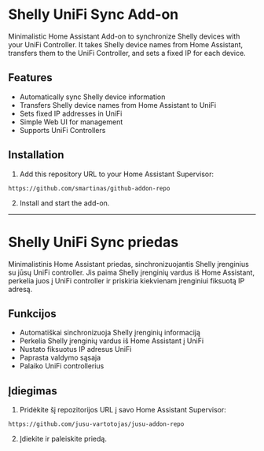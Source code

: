 # Shelly UniFi Sync Add-on

Minimalistic Home Assistant Add-on to synchronize Shelly devices with your UniFi Controller. It takes Shelly device names from Home Assistant, transfers them to the UniFi Controller, and sets a fixed IP for each device.

## Features

* Automatically sync Shelly device information
* Transfers Shelly device names from Home Assistant to UniFi
* Sets fixed IP addresses in UniFi
* Simple Web UI for management
* Supports UniFi Controllers

## Installation

1. Add this repository URL to your Home Assistant Supervisor:

```
https://github.com/smartinas/github-addon-repo
```

2. Install and start the add-on.

---

# Shelly UniFi Sync priedas

Minimalistinis Home Assistant priedas, sinchronizuojantis Shelly įrenginius su jūsų UniFi controller. Jis paima Shelly įrenginių vardus iš Home Assistant, perkelia juos į UniFi controller ir priskiria kiekvienam įrenginiui fiksuotą IP adresą.

## Funkcijos

* Automatiškai sinchronizuoja Shelly įrenginių informaciją
* Perkelia Shelly įrenginių vardus iš Home Assistant į UniFi
* Nustato fiksuotus IP adresus UniFi
* Paprasta valdymo sąsaja
* Palaiko UniFi controllerius

## Įdiegimas

1. Pridėkite šį repozitorijos URL į savo Home Assistant Supervisor:

```
https://github.com/jusu-vartotojas/jusu-addon-repo
```

2. Įdiekite ir paleiskite priedą.
